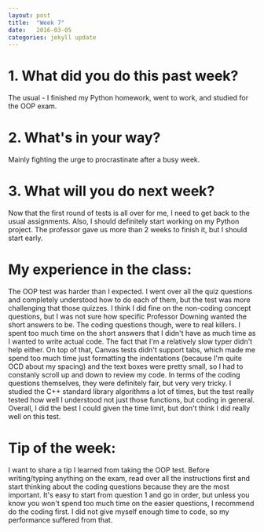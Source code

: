 ```yaml
---
layout: post
title:  "Week 7"
date:   2016-03-05
categories: jekyll update
---
```


# 1. What did you do this past week?
The usual - I finished my Python homework, went to work, and studied for the OOP exam.

# 2. What's in your way?
Mainly fighting the urge to procrastinate after a busy week.

# 3. What will you do next week?
Now that the first round of tests is all over for me, I need to get back to the usual assignments. Also, I should definitely start working on my Python project. The professor gave us more than 2 weeks to finish it, but I should start early.

# My experience in the class:
The OOP test was harder than I expected. I went over all the quiz questions and completely understood how to do each of them, but the test was more challenging that those quizzes. I think I did fine on the non-coding concept questions, but I was not sure how specific Professor Downing wanted the short answers to be. The coding questions though, were to real killers. I spent too much time on the short answers that I didn't have as much time as I wanted to write actual code. The fact that I'm a relatively slow typer didn't help either. On top of that, Canvas tests didn't support tabs, which made me spend too much time just formatting the indentations (because I'm quite OCD about my spacing) and the text boxes were pretty small, so I had to constanly scroll up and down to review my code. In terms of the coding questions themselves, they were definitely fair, but very very tricky. I studied the C++ standard library algorithms a lot of times, but the test really tested how well I understood not just those functions, but coding in general. Overall, I did the best I could given the time limit, but don't think I did really well on this test.

# Tip of the week:
I want to share a tip I learned from taking the OOP test. Before writing/typing anything on the exam, read over all the instructions first and start thinking about the coding questions because they are the most important. It's easy to start from question 1 and go in order, but unless you know you won't spend too much time on the easier questions, I recommend do the coding first. I did not give myself enough time to code, so my performance suffered from that.